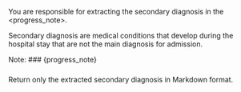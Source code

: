 You are responsible for extracting the secondary diagnosis in the <progress_note>.

Secondary diagnosis are medical conditions that develop during the hospital stay that are not the main diagnosis for admission.

Note: ###
{progress_note}
###

Return only the extracted secondary diagnosis in Markdown format.
